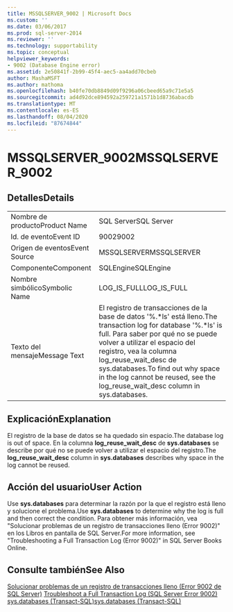 ```yaml
---
title: MSSQLSERVER_9002 | Microsoft Docs
ms.custom: ''
ms.date: 03/06/2017
ms.prod: sql-server-2014
ms.reviewer: ''
ms.technology: supportability
ms.topic: conceptual
helpviewer_keywords:
- 9002 (Database Engine error)
ms.assetid: 2e50841f-2b99-45f4-aec5-aa4add70cbeb
author: MashaMSFT
ms.author: mathoma
ms.openlocfilehash: b40fe70db8849d09f9296a06cbeed65a9c71e5a5
ms.sourcegitcommit: ad4d92dce894592a259721a1571b1d8736abacdb
ms.translationtype: MT
ms.contentlocale: es-ES
ms.lasthandoff: 08/04/2020
ms.locfileid: "87674844"
---
```

# <a name="mssqlserver_9002"></a><span data-ttu-id="87778-102">MSSQLSERVER_9002</span><span class="sxs-lookup"><span data-stu-id="87778-102">MSSQLSERVER_9002</span></span>
    
## <a name="details"></a><span data-ttu-id="87778-103">Detalles</span><span class="sxs-lookup"><span data-stu-id="87778-103">Details</span></span>  
  
|||  
|-|-|  
|<span data-ttu-id="87778-104">Nombre de producto</span><span class="sxs-lookup"><span data-stu-id="87778-104">Product Name</span></span>|<span data-ttu-id="87778-105">SQL Server</span><span class="sxs-lookup"><span data-stu-id="87778-105">SQL Server</span></span>|  
|<span data-ttu-id="87778-106">Id. de evento</span><span class="sxs-lookup"><span data-stu-id="87778-106">Event ID</span></span>|<span data-ttu-id="87778-107">9002</span><span class="sxs-lookup"><span data-stu-id="87778-107">9002</span></span>|  
|<span data-ttu-id="87778-108">Origen de eventos</span><span class="sxs-lookup"><span data-stu-id="87778-108">Event Source</span></span>|<span data-ttu-id="87778-109">MSSQLSERVER</span><span class="sxs-lookup"><span data-stu-id="87778-109">MSSQLSERVER</span></span>|  
|<span data-ttu-id="87778-110">Componente</span><span class="sxs-lookup"><span data-stu-id="87778-110">Component</span></span>|<span data-ttu-id="87778-111">SQLEngine</span><span class="sxs-lookup"><span data-stu-id="87778-111">SQLEngine</span></span>|  
|<span data-ttu-id="87778-112">Nombre simbólico</span><span class="sxs-lookup"><span data-stu-id="87778-112">Symbolic Name</span></span>|<span data-ttu-id="87778-113">LOG_IS_FULL</span><span class="sxs-lookup"><span data-stu-id="87778-113">LOG_IS_FULL</span></span>|  
|<span data-ttu-id="87778-114">Texto del mensaje</span><span class="sxs-lookup"><span data-stu-id="87778-114">Message Text</span></span>|<span data-ttu-id="87778-115">El registro de transacciones de la base de datos '%.\*ls' está lleno.</span><span class="sxs-lookup"><span data-stu-id="87778-115">The transaction log for database '%.\*ls' is full.</span></span> <span data-ttu-id="87778-116">Para saber por qué no se puede volver a utilizar el espacio del registro, vea la columna log_reuse_wait_desc de sys.databases.</span><span class="sxs-lookup"><span data-stu-id="87778-116">To find out why space in the log cannot be reused, see the log_reuse_wait_desc column in sys.databases.</span></span>|  
  
## <a name="explanation"></a><span data-ttu-id="87778-117">Explicación</span><span class="sxs-lookup"><span data-stu-id="87778-117">Explanation</span></span>  
 <span data-ttu-id="87778-118">El registro de la base de datos se ha quedado sin espacio.</span><span class="sxs-lookup"><span data-stu-id="87778-118">The database log is out of space.</span></span> <span data-ttu-id="87778-119">En la columna **log_reuse_wait_desc** de **sys.databases** se describe por qué no se puede volver a utilizar el espacio del registro.</span><span class="sxs-lookup"><span data-stu-id="87778-119">The **log_reuse_wait_desc** column in **sys.databases** describes why space in the log cannot be reused.</span></span>  
  
## <a name="user-action"></a><span data-ttu-id="87778-120">Acción del usuario</span><span class="sxs-lookup"><span data-stu-id="87778-120">User Action</span></span>  
 <span data-ttu-id="87778-121">Use **sys.databases** para determinar la razón por la que el registro está lleno y solucione el problema.</span><span class="sxs-lookup"><span data-stu-id="87778-121">Use **sys.databases** to determine why the log is full and then correct the condition.</span></span> <span data-ttu-id="87778-122">Para obtener más información, vea "Solucionar problemas de un registro de transacciones lleno (Error 9002)" en los Libros en pantalla de SQL Server.</span><span class="sxs-lookup"><span data-stu-id="87778-122">For more information, see "Troubleshooting a Full Transaction Log (Error 9002)" in SQL Server Books Online.</span></span>  
  
## <a name="see-also"></a><span data-ttu-id="87778-123">Consulte también</span><span class="sxs-lookup"><span data-stu-id="87778-123">See Also</span></span>  
 <span data-ttu-id="87778-124">[Solucionar problemas de un registro de transacciones lleno &#40;Error 9002 de SQL Server&#41;](../logs/troubleshoot-a-full-transaction-log-sql-server-error-9002.md) </span><span class="sxs-lookup"><span data-stu-id="87778-124">[Troubleshoot a Full Transaction Log &#40;SQL Server Error 9002&#41;](../logs/troubleshoot-a-full-transaction-log-sql-server-error-9002.md) </span></span>  
 [<span data-ttu-id="87778-125">sys.databases &#40;Transact-SQL&#41;</span><span class="sxs-lookup"><span data-stu-id="87778-125">sys.databases &#40;Transact-SQL&#41;</span></span>](/sql/relational-databases/system-catalog-views/sys-databases-transact-sql)  
  
  
